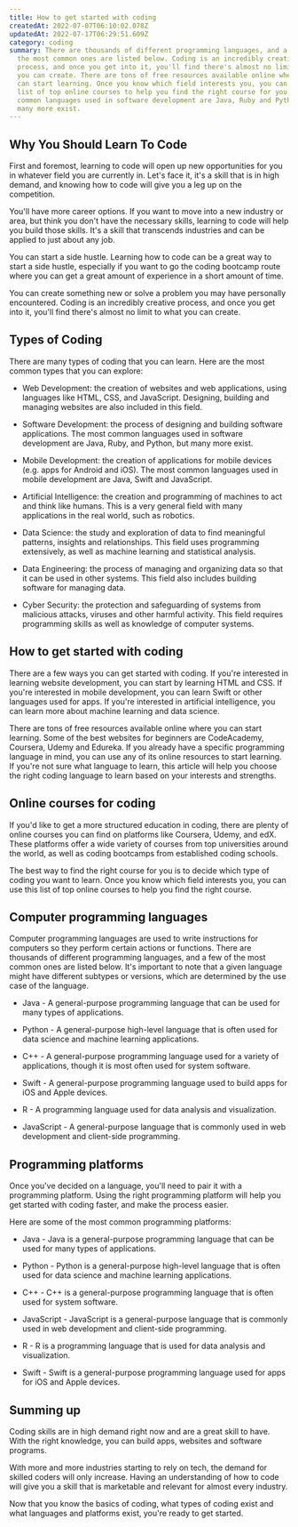 ```yaml
---
title: How to get started with coding
createdAt: 2022-07-07T06:10:02.078Z
updatedAt: 2022-07-17T06:29:51.609Z
category: coding
summary: There are thousands of different programming languages, and a few of
  the most common ones are listed below. Coding is an incredibly creative
  process, and once you get into it, you'll find there's almost no limit to what
  you can create. There are tons of free resources available online where you
  can start learning. Once you know which field interests you, you can use this
  list of top online courses to help you find the right course for you. The most
  common languages used in software development are Java, Ruby and Python, but
  many more exist.
---
```


## Why You Should Learn To Code

First and foremost, learning to code will open up new opportunities for you in whatever field you are currently in. Let's face it, it's a skill that is in high demand, and knowing how to code will give you a leg up on the competition.

You'll have more career options. If you want to move into a new industry or area, but think you don't have the necessary skills, learning to code will help you build those skills. It's a skill that transcends industries and can be applied to just about any job.

You can start a side hustle. Learning how to code can be a great way to start a side hustle, especially if you want to go the coding bootcamp route where you can get a great amount of experience in a short amount of time.

You can create something new or solve a problem you may have personally encountered. Coding is an incredibly creative process, and once you get into it, you'll find there's almost no limit to what you can create.

## Types of Coding

There are many types of coding that you can learn. Here are the most common types that you can explore:

- Web Development: the creation of websites and web applications, using languages like HTML, CSS, and JavaScript. Designing, building and managing websites are also included in this field.

- Software Development: the process of designing and building software applications. The most common languages used in software development are Java, Ruby, and Python, but many more exist.

- Mobile Development: the creation of applications for mobile devices (e.g. apps for Android and iOS). The most common languages used in mobile development are Java, Swift and JavaScript.

- Artificial Intelligence: the creation and programming of machines to act and think like humans. This is a very general field with many applications in the real world, such as robotics.

- Data Science: the study and exploration of data to find meaningful patterns, insights and relationships. This field uses programming extensively, as well as machine learning and statistical analysis.

- Data Engineering: the process of managing and organizing data so that it can be used in other systems. This field also includes building software for managing data.

- Cyber Security: the protection and safeguarding of systems from malicious attacks, viruses and other harmful activity. This field requires programming skills as well as knowledge of computer systems.

## How to get started with coding

There are a few ways you can get started with coding. If you're interested in learning website development, you can start by learning HTML and CSS. If you're interested in mobile development, you can learn Swift or other languages used for apps. If you're interested in artificial intelligence, you can learn more about machine learning and data science.

There are tons of free resources available online where you can start learning. Some of the best websites for beginners are CodeAcademy, Coursera, Udemy and Edureka. If you already have a specific programming language in mind, you can use any of its online resources to start learning. If you're not sure what language to learn, this article will help you choose the right coding language to learn based on your interests and strengths.

## Online courses for coding

If you'd like to get a more structured education in coding, there are plenty of online courses you can find on platforms like Coursera, Udemy, and edX. These platforms offer a wide variety of courses from top universities around the world, as well as coding bootcamps from established coding schools.

The best way to find the right course for you is to decide which type of coding you want to learn. Once you know which field interests you, you can use this list of top online courses to help you find the right course.

## Computer programming languages

Computer programming languages are used to write instructions for computers so they perform certain actions or functions. There are thousands of different programming languages, and a few of the most common ones are listed below. It's important to note that a given language might have different subtypes or versions, which are determined by the use case of the language.

- Java - A general-purpose programming language that can be used for many types of applications.

- Python - A general-purpose high-level language that is often used for data science and machine learning applications.

- C++ - A general-purpose programming language used for a variety of applications, though it is most often used for system software.

- Swift - A general-purpose programming language used to build apps for iOS and Apple devices.

- R - A programming language used for data analysis and visualization.

- JavaScript - A general-purpose language that is commonly used in web development and client-side programming.

## Programming platforms

Once you've decided on a language, you'll need to pair it with a programming platform. Using the right programming platform will help you get started with coding faster, and make the process easier.

Here are some of the most common programming platforms:

- Java - Java is a general-purpose programming language that can be used for many types of applications.

- Python - Python is a general-purpose high-level language that is often used for data science and machine learning applications.

- C++ - C++ is a general-purpose programming language that is often used for system software.

- JavaScript - JavaScript is a general-purpose language that is commonly used in web development and client-side programming.

- R - R is a programming language that is used for data analysis and visualization.

- Swift - Swift is a general-purpose programming language used for apps for iOS and Apple devices.

## Summing up

Coding skills are in high demand right now and are a great skill to have. With the right knowledge, you can build apps, websites and software programs.

With more and more industries starting to rely on tech, the demand for skilled coders will only increase. Having an understanding of how to code will give you a skill that is marketable and relevant for almost every industry.

Now that you know the basics of coding, what types of coding exist and what languages and platforms exist, you're ready to get started.
